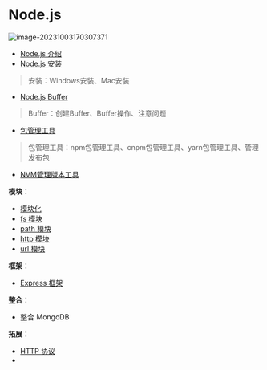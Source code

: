 # Node.js

![image-20231003170307371](https://cdn.jsdelivr.net/gh/letengzz/tc2@main/img/Java/202310031704118.png)

- [Node.js 介绍](介绍.md)
- [Node.js 安装](安装.md)

> 安装：Windows安装、Mac安装

- [Node.js Buffer](Buffer.md)

> Buffer：创建Buffer、Buffer操作、注意问题

- [包管理工具](包管理工具/index.md)

> 包管理工具：npm包管理工具、cnpm包管理工具、yarn包管理工具、管理发布包

- [NVM管理版本工具](NVM.md)

**模块**：

- [模块化](模块/index.md)
- [fs 模块](模块/fs模块.md)
- [path 模块](模块/path模块.md)
- [http 模块](模块/http模块.md)
- [url 模块](模块/url模块.md)

**框架**：

- [Express 框架](框架/express/index.md)

**整合**：

- 整合 MongoDB

**拓展**：

- [HTTP 协议](../../其他/HTTP协议.md)
- 